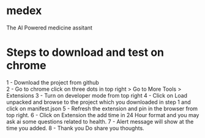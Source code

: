 # medex
The AI Powered medicine assitant


# Steps to download and test on chrome
 1 - Download the project from github </br>
 2 - Go to chrome click on three dots in top right > Go to More Tools > Extensions
 3 - Turn on developer mode from top right
 4 - Click on Load unpacked and browse to the project which you downloaded in step 1 and click on manifest.json
 5 - Refresh the extension and pin in the browser from top right.
 6 - Click on Extension the add time in 24 Hour format and you may ask ai some questions related to health. 
 7 - Alert message will show at the time you added. 
 8 - Thank you Do share you thoughts.
